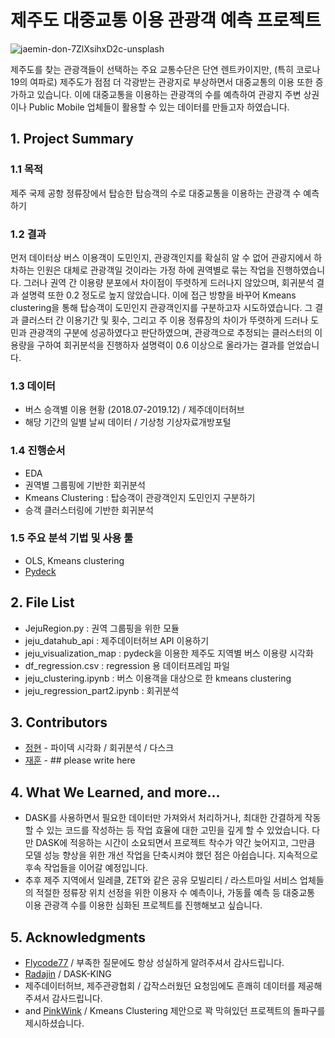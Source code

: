 # 제주도 대중교통 이용 관광객 예측 프로젝트


![jaemin-don-7ZlXsihxD2c-unsplash](https://user-images.githubusercontent.com/80465347/119299360-bb1a1900-bc99-11eb-908b-789de1220f89.jpg)


제주도를 찾는 관광객들이 선택하는 주요 교통수단은 단연 렌트카이지만, (특히 코로나 19의 여파로) 제주도가 점점 더 각광받는 관광지로 부상하면서 대중교통의 이용 또한 증가하고 있습니다. 
이에 대중교통을 이용하는 관광객의 수를 예측하여 관광지 주변 상권이나 Public Mobile 업체들이 활용할 수 있는 데이터를 만들고자 하였습니다. 

## 1. Project Summary 
### 1.1 목적 
제주 국제 공항 정류장에서 탑승한 탑승객의 수로 대중교통을 이용하는 관광객 수 예측하기 

### 1.2 결과
먼저 데이터상 버스 이용객이 도민인지, 관광객인지를 확실히 알 수 없어 관광지에서 하차하는 인원은 대체로 관광객일 것이라는 가정 하에 권역별로 묶는 작업을 진행하였습니다. 그러나 권역 간 이용량 분포에서 차이점이 뚜렷하게 드러나지 않았으며, 회귀분석 결과 설명력 또한 0.2 정도로 높지 않았습니다. 
이에 접근 방향을 바꾸어 Kmeans clustering을 통해 탑승객이 도민인지 관광객인지를 구분하고자 시도하였습니다. 그 결과 클러스터 간 이용기간 및 횟수, 그리고 주 이용 정류장의 차이가 뚜렷하게 드러나 도민과 관광객의 구분에 성공하였다고 판단하였으며, 관광객으로 추정되는 클러스터의 이용량을 구하여 회귀분석을 진행하자 설명력이 0.6 이상으로 올라가는 결과를 얻었습니다.     

### 1.3 데이터

- 버스 승객별 이용 현황 (2018.07-2019.12) / 제주데이터허브
- 해당 기간의 일별 날씨 데이터 / 기상청 기상자료개방포털

### 1.4 진행순서 

- EDA
- 권역별 그룹핑에 기반한 회귀분석 
- Kmeans Clustering : 탑승객이 관광객인지 도민인지 구분하기 
- 승객 클러스터링에 기반한 회귀분석 

### 1.5 주요 분석 기법 및 사용 툴 

- OLS, Kmeans clustering
- [Pydeck](https://deckgl.readthedocs.io/en/latest/#)

## 2. File List 

-  JejuRegion.py : 권역 그룹핑을 위한 모듈 
-  jeju_datahub_api : 제주데이터허브 API 이용하기 
-  jeju_visualization_map : pydeck을 이용한 제주도 지역별 버스 이용량 시각화  
-  df_regression.csv : regression 용 데이터프레임 파일
-  jeju_clustering.ipynb : 버스 이용객을 대상으로 한 kmeans clustering
-  jeju_regression_part2.ipynb : 회귀분석 


## 3. Contributors

* [정현](https://data-ducky.tistory.com) - 파이덱 시각화 / 회귀분석 / 다스크
* [재훈](Link) - ## please write here

## 4. What We Learned, and more... 

- DASK를 사용하면서 필요한 데이터만 가져와서 처리하거나, 최대한 간결하게 작동할 수 있는 코드를 작성하는 등 작업 효율에 대한 고민을 깊게 할 수 있었습니다. 다만 DASK에 적응하는 시간이 소요되면서 프로젝트 착수가 약간 늦어지고, 그만큼 모델 성능 향상을 위한 개선 작업을 단축시켜야 했던 점은 아쉽습니다. 지속적으로 후속 작업들을 이어갈 예정입니다. 
- 추후 제주 지역에서 일레클, ZET와 같은 공유 모빌리티 / 라스트마일 서비스 업체들의 적절한 정류장 위치 선정을 위한 이용자 수 예측이나, 가동률 예측 등 대중교통 이용 관광객 수를 이용한 심화된 프로젝트를 진행해보고 싶습니다.  

## 5. Acknowledgments 

* [Flycode77](https://github.com/FLY-CODE77) /  부족한 질문에도 항상 성실하게 알려주셔서 감사드립니다.  
* [Radajin](https://github.com/radajin) / DASK-KING
* 제주데이터허브, 제주관광협회 / 갑작스러웠던 요청임에도 흔쾌히 데이터를 제공해주셔서 감사드립니다. 
* and [PinkWink](https://github.com/PinkWink) / Kmeans Clustering 제안으로 꽉 막혀있던 프로젝트의 돌파구를 제시하셨습니다.  
